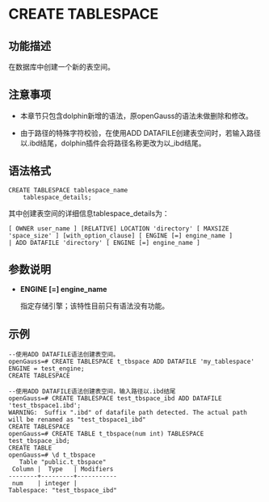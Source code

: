 # CREATE TABLESPACE

## 功能描述<a name="zh-cn_topic_0283137328_zh-cn_topic_0237122120_zh-cn_topic_0059777670_sbf00214c21e441f5adc2bc08ecaca4e7"></a>

在数据库中创建一个新的表空间。

## 注意事项<a name="zh-cn_topic_0283137328_zh-cn_topic_0237122120_zh-cn_topic_0059777670_s54948265e9f34f1fac838f60ac0bd3a6"></a>

-   本章节只包含dolphin新增的语法，原openGauss的语法未做删除和修改。

-   由于路径的特殊字符校验，在使用ADD DATAFILE创建表空间时，若输入路径以.ibd结尾，dolphin插件会将路径名称更改为以_ibd结尾。

## 语法格式<a name="zh-cn_topic_0283137328_zh-cn_topic_0237122120_zh-cn_topic_0059777670_s9f8a8395cc464cd2a34dec7a82fedc7b"></a>

```
CREATE TABLESPACE tablespace_name
    tablespace_details;
```

其中创建表空间的详细信息tablespace_details为：

```
[ OWNER user_name ] [RELATIVE] LOCATION 'directory' [ MAXSIZE 'space_size' ] [with_option_clause] [ ENGINE [=] engine_name ]
| ADD DATAFILE 'directory' [ ENGINE [=] engine_name ]
```

## 参数说明<a name="zh-cn_topic_0283137328_zh-cn_topic_0237122120_zh-cn_topic_0059777670_see2346106f4e402da499ad74c533dfa8"></a>

-   **ENGINE \[=\] engine_name**

    指定存储引擎；该特性目前只有语法没有功能。

## 示例<a name="zh-cn_topic_0283137328_zh-cn_topic_0237122120_zh-cn_topic_0059777670_s4e5e97caa377440d87fad0d49b56323e"></a>

```
--使用ADD DATAFILE语法创建表空间。
openGauss=# CREATE TABLESPACE t_tbspace ADD DATAFILE 'my_tablespace' ENGINE = test_engine;
CREATE TABLESPACE

--使用ADD DATAFILE语法创建表空间，输入路径以.ibd结尾
openGauss=# CREATE TABLESPACE test_tbspace_ibd ADD DATAFILE 'test_tbspace1.ibd';
WARNING:  Suffix ".ibd" of datafile path detected. The actual path will be renamed as "test_tbspace1_ibd"
CREATE TABLESPACE
openGauss=# CREATE TABLE t_tbspace(num int) TABLESPACE test_tbspace_ibd;
CREATE TABLE
openGauss=# \d t_tbspace
   Table "public.t_tbspace"
 Column |  Type   | Modifiers
--------+---------+-----------
 num    | integer |
Tablespace: "test_tbspace_ibd"
```


